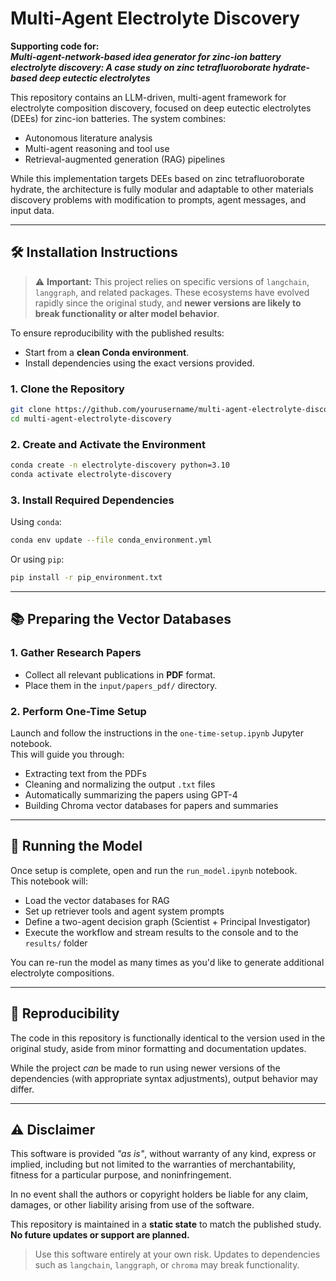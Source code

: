 # Multi-Agent Electrolyte Discovery

**Supporting code for:**  
**_Multi-agent-network-based idea generator for zinc-ion battery electrolyte discovery: A case study on zinc tetrafluoroborate hydrate-based deep eutectic electrolytes_**

This repository contains an LLM-driven, multi-agent framework for electrolyte composition discovery, focused on deep eutectic electrolytes (DEEs) for zinc-ion batteries. The system combines:

- Autonomous literature analysis  
- Multi-agent reasoning and tool use  
- Retrieval-augmented generation (RAG) pipelines

While this implementation targets DEEs based on zinc tetrafluoroborate hydrate, the architecture is fully modular and adaptable to other materials discovery problems with modification to prompts, agent messages, and input data.

---

## 🛠 Installation Instructions

> ⚠️ **Important:** This project relies on specific versions of `langchain`, `langgraph`, and related packages. These ecosystems have evolved rapidly since the original study, and **newer versions are likely to break functionality or alter model behavior**.

To ensure reproducibility with the published results:

- Start from a **clean Conda environment**.
- Install dependencies using the exact versions provided.

### 1. Clone the Repository

```bash
git clone https://github.com/yourusername/multi-agent-electrolyte-discovery
cd multi-agent-electrolyte-discovery
```

### 2. Create and Activate the Environment

```bash
conda create -n electrolyte-discovery python=3.10
conda activate electrolyte-discovery
```

### 3. Install Required Dependencies

Using `conda`:

```bash
conda env update --file conda_environment.yml
```

Or using `pip`:

```bash
pip install -r pip_environment.txt
```

---

## 📚 Preparing the Vector Databases

### 1. Gather Research Papers

- Collect all relevant publications in **PDF** format.
- Place them in the `input/papers_pdf/` directory.

### 2. Perform One-Time Setup

Launch and follow the instructions in the `one-time-setup.ipynb` Jupyter notebook.  
This will guide you through:

- Extracting text from the PDFs  
- Cleaning and normalizing the output `.txt` files  
- Automatically summarizing the papers using GPT-4  
- Building Chroma vector databases for papers and summaries

---

## 🚀 Running the Model

Once setup is complete, open and run the `run_model.ipynb` notebook.  
This notebook will:

- Load the vector databases for RAG
- Set up retriever tools and agent system prompts
- Define a two-agent decision graph (Scientist + Principal Investigator)
- Execute the workflow and stream results to the console and to the `results/` folder

You can re-run the model as many times as you'd like to generate additional electrolyte compositions.

---

## 🔁 Reproducibility

The code in this repository is functionally identical to the version used in the original study, aside from minor formatting and documentation updates.  

While the project *can* be made to run using newer versions of the dependencies (with appropriate syntax adjustments), output behavior may differ.


---

## ⚠️ Disclaimer

This software is provided *"as is"*, without warranty of any kind, express or implied, including but not limited to the warranties of merchantability, fitness for a particular purpose, and noninfringement.

In no event shall the authors or copyright holders be liable for any claim, damages, or other liability arising from use of the software.

This repository is maintained in a **static state** to match the published study.  **No future updates or support are planned.**

> Use this software entirely at your own risk. Updates to dependencies such as `langchain`, `langgraph`, or `chroma` may break functionality.


